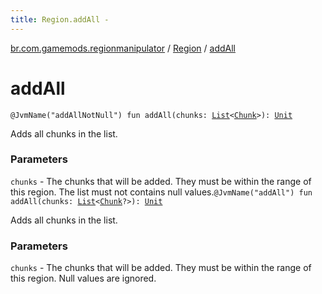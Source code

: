 ```yaml
---
title: Region.addAll - 
---
```


[br.com.gamemods.regionmanipulator](../index.html) / [Region](index.html) / [addAll](./add-all.html)

# addAll

`@JvmName("addAllNotNull") fun addAll(chunks: `[`List`](https://kotlinlang.org/api/latest/jvm/stdlib/kotlin.collections/-list/index.html)`<`[`Chunk`](../-chunk/index.html)`>): `[`Unit`](https://kotlinlang.org/api/latest/jvm/stdlib/kotlin/-unit/index.html)

Adds all chunks in the list.

### Parameters

`chunks` - The chunks that will be added. They must be within the range of this region. The list must not contains null values.`@JvmName("addAll") fun addAll(chunks: `[`List`](https://kotlinlang.org/api/latest/jvm/stdlib/kotlin.collections/-list/index.html)`<`[`Chunk`](../-chunk/index.html)`?>): `[`Unit`](https://kotlinlang.org/api/latest/jvm/stdlib/kotlin/-unit/index.html)

Adds all chunks in the list.

### Parameters

`chunks` - The chunks that will be added. They must be within the range of this region. Null values are ignored.